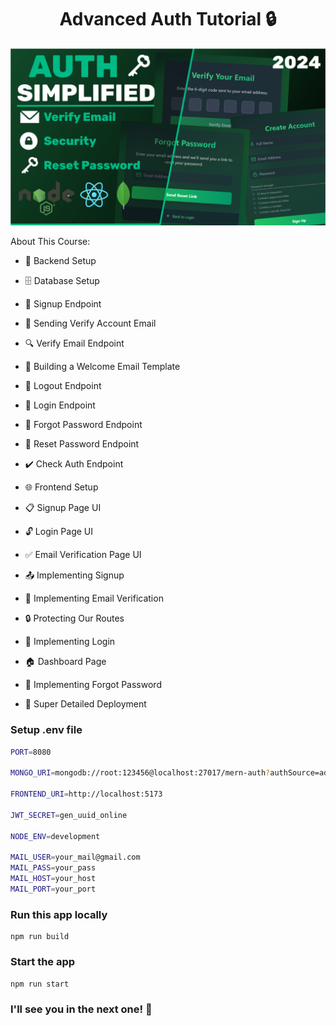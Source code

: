 <h1 align="center">Advanced Auth Tutorial 🔒 </h1>

![Demo App](/frontend/public/screenshot-for-readme.png)

About This Course:

-   🔧 Backend Setup
-   🗄️ Database Setup
-   🔐 Signup Endpoint
-   📧 Sending Verify Account Email
-   🔍 Verify Email Endpoint
-   📄 Building a Welcome Email Template
-   🚪 Logout Endpoint
-   🔑 Login Endpoint
-   🔄 Forgot Password Endpoint
-   🔁 Reset Password Endpoint
-   ✔️ Check Auth Endpoint

-   🌐 Frontend Setup
-   📋 Signup Page UI
-   🔓 Login Page UI
-   ✅ Email Verification Page UI
-   📤 Implementing Signup
-   📧 Implementing Email Verification
-   🔒 Protecting Our Routes
-   🔑 Implementing Login
-   🏠 Dashboard Page
-   🔄 Implementing Forgot Password
-   🚀 Super Detailed Deployment

### Setup .env file

```bash
PORT=8080

MONGO_URI=mongodb://root:123456@localhost:27017/mern-auth?authSource=admin

FRONTEND_URI=http://localhost:5173

JWT_SECRET=gen_uuid_online

NODE_ENV=development

MAIL_USER=your_mail@gmail.com
MAIL_PASS=your_pass
MAIL_HOST=your_host
MAIL_PORT=your_port
```

### Run this app locally

```shell
npm run build
```

### Start the app

```shell
npm run start
```

### I'll see you in the next one! 🚀